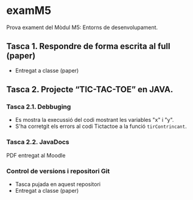 # examM5
Prova exament del Mòdul M5: Entorns de desenvolupament.

## Tasca 1. Respondre de forma escrita al full (paper)
- Entregat a classe (paper)

## Tasca 2. Projecte “TIC-TAC-TOE” en JAVA.
### Tasca 2.1. Debbuging
- Es mostra la execussió del codi mostrant les variables "x" i "y".
- S'ha corretgit els errors al codi Tictactoe a la funció `tirContrincant`.
 
### Tasca 2.2. JavaDocs
PDF entregat al Moodle

### Control de versions i repositori Git
- Tasca pujada en aquest repositori
- Entregat a classe (paper)
